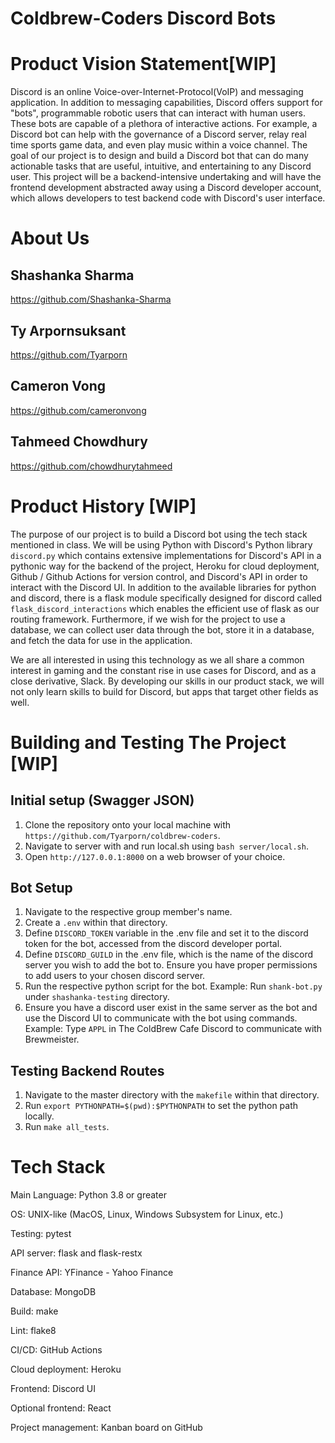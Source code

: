 # Coldbrew-Coders Discord Bots


# Product Vision Statement[WIP]
Discord is an online Voice-over-Internet-Protocol(VoIP) and messaging application. In addition to messaging capabilities, Discord offers support for "bots", programmable robotic users that can interact with human users. These bots are capable of a plethora of interactive actions. For example, a Discord bot can help with the governance of a Discord server, relay real time sports game data, and even play music within a voice channel. 
The goal of our project is to design and build a Discord bot that can do many actionable tasks that are useful, intuitive, and entertaining to any Discord user. This project will be a backend-intensive undertaking and will have the frontend development abstracted away using a Discord developer account, which allows developers to test backend code with Discord's user interface. 


# About Us
 ## Shashanka Sharma
https://github.com/Shashanka-Sharma

## Ty Arpornsuksant
https://github.com/Tyarporn

## Cameron Vong
https://github.com/cameronvong

## Tahmeed Chowdhury
https://github.com/chowdhurytahmeed



# Product History [WIP]
The purpose of our project is to build a Discord bot using the tech stack mentioned in class. 
We will be using Python with Discord's Python library ```discord.py``` which contains extensive implementations for Discord's API in a pythonic way for the backend of the project, Heroku for cloud deployment, Github / Github Actions for version control, and Discord's API in order to interact with the Discord UI. In addition to the available libraries for python and discord, there is a flask module specifically designed for discord called ```flask_discord_interactions``` which enables the efficient use of flask as our routing framework. Furthermore, if we wish for the project to use a database, we can collect user data through the bot, store it in a database, and fetch the data for use in the application.

We are all interested in using this technology as we all share a common interest in gaming and the constant rise in use cases for Discord, and as a close derivative, Slack. By developing our skills in our product stack, we will not only learn skills to build for Discord, but apps that target other fields as well.



# Building and Testing The Project [WIP]
## Initial setup (Swagger JSON)
1. Clone the repository onto your local machine with ```https://github.com/Tyarporn/coldbrew-coders```.
2. Navigate to server with and run local.sh using ```bash server/local.sh```.
3. Open ```http://127.0.0.1:8000``` on a web browser of your choice.

## Bot Setup
1. Navigate to the respective group member's name.
2. Create a ```.env``` within that directory.
3. Define ```DISCORD_TOKEN``` variable in the .env file and set it to the discord token for the bot, accessed from the discord developer portal.
4. Define ```DISCORD_GUILD``` in the .env file, which is the name of the discord server you wish to add the bot to. Ensure you have proper permissions to add users to your chosen discord server.
5. Run the respective python script for the bot. Example: Run ```shank-bot.py``` under ```shashanka-testing``` directory. 
6. Ensure you have a discord user exist in the same server as the bot and use the Discord UI to communicate with the bot using commands. Example: Type ```APPL``` in The ColdBrew Cafe Discord to communicate with Brewmeister. 
## Testing Backend Routes
1. Navigate to the master directory with the ```makefile``` within that directory.
2. Run ```export PYTHONPATH=$(pwd):$PYTHONPATH``` to set the python path locally. 
3. Run ```make all_tests```.



# Tech Stack
Main Language: Python 3.8 or greater

OS: UNIX-like (MacOS, Linux, Windows Subsystem for Linux, etc.)

Testing: pytest

API server: flask and flask-restx

Finance API: YFinance - Yahoo Finance

Database: MongoDB

Build: make

Lint: flake8

CI/CD: GitHub Actions

Cloud deployment: Heroku

Frontend: Discord UI

Optional frontend: React

Project management: Kanban board on GitHub
